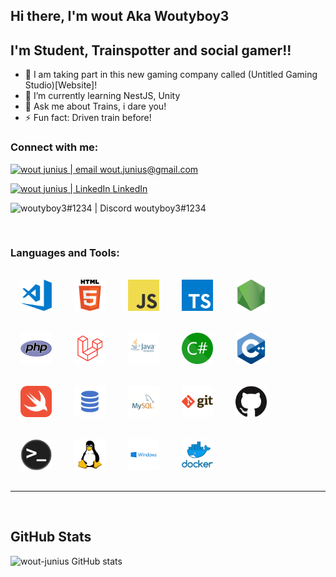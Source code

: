## Hi there, I'm wout Aka Woutyboy3


## I'm Student, Trainspotter and social gamer!!

- 🔭 I am taking part in this new gaming company called (Untitled Gaming Studio)[Website]!
- 🌱 I’m currently learning NestJS, Unity
- 💬 Ask me about Trains, i dare you!
- ⚡ Fun fact: Driven train before!

### Connect with me:

<a href="mailto:wout.junius@gmail.com"><img alt="wout junius | email" width="22px" src="https://icon-library.com/images/small-email-icon/small-email-icon-3.jpg" />  wout.junius@gmail.com</a>

<a href="https://www.linkedin.com/in/wout-junius-189aa3169/"> <img alt="wout junius | LinkedIn" width="22px" src="https://cdn.jsdelivr.net/npm/simple-icons@v3/icons/linkedin.svg" />  [LinkedIn](https://www.linkedin.com/in/wout-junius-189aa3169/)

<img alt="woutyboy3#1234 | Discord" width="22px" src="https://seeklogo.com/images/D/discord-color-logo-E5E6DFEF80-seeklogo.com.png" />  woutyboy3#1234

<br />

### Languages and Tools:
<img alt="Visual Studio Code" style="padding: 1rem;" width="50px" src="https://raw.githubusercontent.com/github/explore/80688e429a7d4ef2fca1e82350fe8e3517d3494d/topics/visual-studio-code/visual-studio-code.png" />

<img alt="HTML5" style="padding: 1rem;" width="50px" src="https://raw.githubusercontent.com/github/explore/80688e429a7d4ef2fca1e82350fe8e3517d3494d/topics/html/html.png" />

<img alt="JavaScript" style="padding: 1rem;" width="50px" src="https://raw.githubusercontent.com/github/explore/80688e429a7d4ef2fca1e82350fe8e3517d3494d/topics/javascript/javascript.png" />

<img alt="TypeScript" style="padding: 1rem;" width="50px" src="https://raw.githubusercontent.com/github/explore/80688e429a7d4ef2fca1e82350fe8e3517d3494d/topics/typescript/typescript.png" />

<img alt="Node.js" style="padding: 1rem;" width="50px" src="https://raw.githubusercontent.com/github/explore/80688e429a7d4ef2fca1e82350fe8e3517d3494d/topics/nodejs/nodejs.png" />

<img alt="PHP" style="padding: 1rem;" width="50px" src="https://raw.githubusercontent.com/github/explore/80688e429a7d4ef2fca1e82350fe8e3517d3494d/topics/php/php.png" />

<img alt="Laravel" style="padding: 1rem;" width="50px" src="https://raw.githubusercontent.com/github/explore/80688e429a7d4ef2fca1e82350fe8e3517d3494d/topics/laravel/laravel.png" />

<img alt="Java" style="padding: 1rem;" width="50px" src="https://raw.githubusercontent.com/github/explore/80688e429a7d4ef2fca1e82350fe8e3517d3494d/topics/java/java.png" />

<img alt="C#" style="padding: 1rem;" width="50px" src="https://raw.githubusercontent.com/github/explore/80688e429a7d4ef2fca1e82350fe8e3517d3494d/topics/csharp/csharp.png" />

<img alt="C++" style="padding: 1rem;" width="50px" src="https://raw.githubusercontent.com/github/explore/80688e429a7d4ef2fca1e82350fe8e3517d3494d/topics/cpp/cpp.png" />

<img alt="Swift" style="padding: 1rem;" width="50px" src="https://raw.githubusercontent.com/github/explore/80688e429a7d4ef2fca1e82350fe8e3517d3494d/topics/swift/swift.png" />


<img alt="SQL" style="padding: 1rem;" width="50px" src="https://raw.githubusercontent.com/github/explore/80688e429a7d4ef2fca1e82350fe8e3517d3494d/topics/sql/sql.png" />

<img alt="MySQL" style="padding: 1rem;" width="50px" src="https://raw.githubusercontent.com/github/explore/80688e429a7d4ef2fca1e82350fe8e3517d3494d/topics/mysql/mysql.png" />

<img alt="Git" style="padding: 1rem;" width="50px" src="https://raw.githubusercontent.com/github/explore/80688e429a7d4ef2fca1e82350fe8e3517d3494d/topics/git/git.png" />

<img alt="GitHub" style="padding: 1rem;" width="50px" src="https://raw.githubusercontent.com/github/explore/78df643247d429f6cc873026c0622819ad797942/topics/github/github.png" />

<img alt="Terminal" style="padding: 1rem;" width="50px" src="https://raw.githubusercontent.com/github/explore/80688e429a7d4ef2fca1e82350fe8e3517d3494d/topics/terminal/terminal.png" />

<img alt="Linux" style="padding: 1rem;" width="50px" src="https://raw.githubusercontent.com/github/explore/80688e429a7d4ef2fca1e82350fe8e3517d3494d/topics/linux/linux.png" />

<img alt="Windows" style="padding: 1rem;" width="50px" src="https://raw.githubusercontent.com/github/explore/80688e429a7d4ef2fca1e82350fe8e3517d3494d/topics/windows/windows.png" />

<img alt="Docker" style="padding: 1rem;" width="50px" src="https://raw.githubusercontent.com/github/explore/80688e429a7d4ef2fca1e82350fe8e3517d3494d/topics/docker/docker.png" />


---

<br />

## GitHub Stats

![wout-junius GitHub stats](https://github-readme-stats.vercel.app/api?username=wout-junius&theme=onedark)



